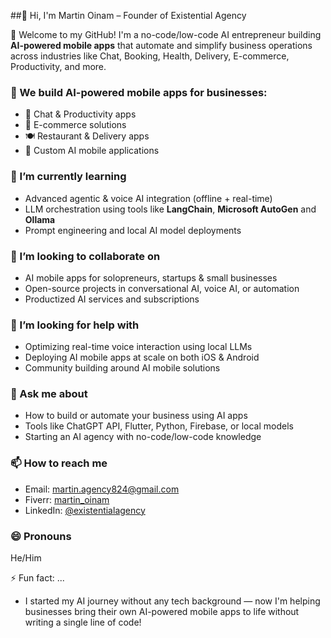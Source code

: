 ##👋 Hi, I'm Martin Oinam – Founder of Existential Agency

🚀 Welcome to my GitHub! I'm a no-code/low-code AI entrepreneur building **AI-powered mobile apps** that automate and simplify business operations across industries like Chat, Booking, Health, Delivery, E-commerce, Productivity, and more.

### 🚀 We build AI-powered mobile apps for businesses:
- 🤖 Chat & Productivity apps
- 🛒 E-commerce solutions
- 🍽️ Restaurant & Delivery apps
- 📱 Custom AI mobile applications

### 🌱 I’m currently learning
- Advanced agentic & voice AI integration (offline + real-time)
- LLM orchestration using tools like **LangChain**, **Microsoft AutoGen** and **Ollama**
- Prompt engineering and local AI model deployments
  
### 👯 I’m looking to collaborate on
- AI mobile apps for solopreneurs, startups & small businesses
- Open-source projects in conversational AI, voice AI, or automation
- Productized AI services and subscriptions
  
### 🤔 I’m looking for help with
- Optimizing real-time voice interaction using local LLMs
- Deploying AI mobile apps at scale on both iOS & Android
- Community building around AI mobile solutions

### 💬 Ask me about
- How to build or automate your business using AI apps
- Tools like ChatGPT API, Flutter, Python, Firebase, or local models
- Starting an AI agency with no-code/low-code knowledge
  
### 📫 How to reach me
- Email: martin.agency824@gmail.com  
- Fiverr: [martin_oinam](https://www.fiverr.com/martin_oinam/build-custom-ai-mobile-app-ios-android-app-chatgpt-flutter)
- LinkedIn: [@existentialagency](https://www.linkedin.com/in/existential-agency-8106a4334/)

### 😄 Pronouns
He/Him

⚡ Fun fact: ...
- I started my AI journey without any tech background — now I'm helping businesses bring their own AI-powered mobile apps to life without writing a single line of code!
  

